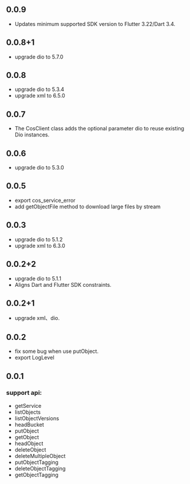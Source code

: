 ## 0.0.9
* Updates minimum supported SDK version to Flutter 3.22/Dart 3.4.

## 0.0.8+1

* upgrade dio to 5.7.0

## 0.0.8

* upgrade dio to 5.3.4
* upgrade xml to 6.5.0

## 0.0.7

* The CosClient class adds the optional parameter dio to reuse existing Dio instances.

## 0.0.6

* upgrade dio to 5.3.0

## 0.0.5

* export cos_service_error
* add getObjectFile method to download large files by stream

## 0.0.3

* upgrade dio to 5.1.2
* upgrade xml to 6.3.0

## 0.0.2+2

* upgrade dio to 5.1.1
* Aligns Dart and Flutter SDK constraints.

## 0.0.2+1

* upgrade xml、dio.

## 0.0.2

* fix some bug when use putObject.
* export LogLevel

## 0.0.1

### support api:
* getService
* listObjects
* listObjectVersions
* headBucket
* putObject
* getObject
* headObject
* deleteObject
* deleteMultipleObject
* putObjectTagging
* deleteObjectTagging
* getObjectTagging
